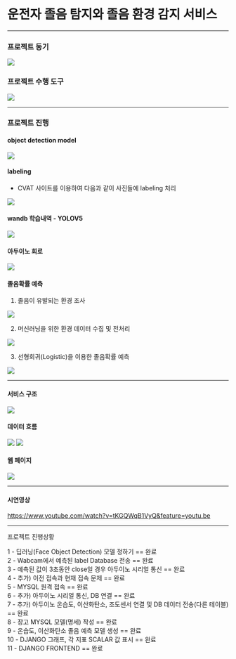 # 운전자 졸음 탐지와 졸음 환경 감지 서비스

---

### 프로젝트 동기
<img src = 'images/1.png'>
<br/>

### 프로젝트 수행 도구
<img src = 'images/프로젝트 수행도구.png'>
<br/>

---

### 프로젝트 진행

#### object detection model
<img src = 'images/object detection model.png'>
<br/>

#### labeling
- CVAT 사이트를 이용하여 다음과 같이 사진들에 labeling 처리
<img src = 'images/labeling.png'>
<br/>

#### wandb 학습내역 - YOLOV5
<img src = 'images/wandb.png'>
<br/>

#### 아두이노 회로
<img src = 'images/아두이노.png'>
<br/>

#### 졸음확률 예측
  1. 졸음이 유발되는 환경 조사
  <img src = 'images/졸음확률 예측.png'>
  <br/>
  
  2. 머신러닝을 위한 환경 데이터 수집 및 전처리
  <img src = 'images/졸음확률 예측2.png'>
  <br/>
  
  3. 선형회귀(Logistic)을 이용한 졸음확률 예측
  <img src = 'images/졸음확률 예측3.png'>
  <br/>

---

#### 서비스 구조
<img src = 'images/서비스구조.png'>
<br/>

#### 데이터 흐름
<img src = 'images/데이터흐름.png'>
<img src = 'images/데이터흐름2.png'>
<br/>

#### 웹 페이지
<img src = 'images/웹페이지지.png'>
<br/>

---

#### 시연영상
https://www.youtube.com/watch?v=tKGQWqB1VyQ&feature=youtu.be

---

프로젝트 진행상황

1 - 딥러닝(Face Object Detection) 모델 정하기  == 완료 <br>
2 - Wabcam에서 예측된 label Database 전송  ==  완료<br>
3 - 예측된 값이 3초동안 close일 경우 아두이노 시리얼 통신 == 완료<br>
4 - 추가) 이전 접속과 현재 접속 문제 == 완료<br>
5 - MYSQL 원격 접속 == 완료<br>
6 - 추가) 아두이노 시리얼 통신, DB 연결 == 완료<br>
7 - 추가) 아두이노 온습도, 이산화탄소, 조도센서 연결 및 DB 데이터 전송(다른 테이블) == 완료 <br> 
8 - 장고 MYSQL 모델(명세) 작성 == 완료<br> 
9 - 온습도, 이산화탄소 졸음 예측 모델 생성 == 완료<br>
10 - DJANGO 그래프, 각 지표 SCALAR 값 표시 == 완료<br>
11 - DJANGO FRONTEND == 완료<br>
